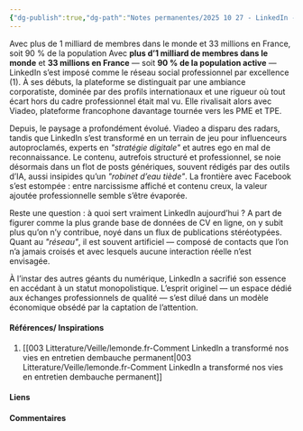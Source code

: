 ```yaml
---
{"dg-publish":true,"dg-path":"Notes permanentes/2025 10 27 - LinkedIn - réseau professionnel - évolution.md","permalink":"/notes-permanentes/2025-10-27-linked-in-reseau-professionnel-evolution/","dgPassFrontmatter":true}
---
```


Avec plus de 1 milliard de membres dans le monde et 33 millions en France, soit 90 % de la population
Avec **plus d’1 milliard de membres dans le monde** et **33 millions en France** — soit **90 % de la population active** — LinkedIn s’est imposé comme le réseau social professionnel par excellence (1). À ses débuts, la plateforme se distinguait par une ambiance corporatiste, dominée par des profils internationaux et une rigueur où tout écart hors du cadre professionnel était mal vu. Elle rivalisait alors avec Viadeo, plateforme francophone davantage tournée vers les PME et TPE.

Depuis, le paysage a profondément évolué. Viadeo a disparu des radars, tandis que LinkedIn s’est transformé en un terrain de jeu pour influenceurs autoproclamés, experts en _"stratégie digitale"_ et autres ego en mal de reconnaissance. Le contenu, autrefois structuré et professionnel, se noie désormais dans un flot de posts génériques, souvent rédigés par des outils d’IA, aussi insipides qu’un _"robinet d’eau tiède"_. La frontière avec Facebook s’est estompée : entre narcissisme affiché et contenu creux, la valeur ajoutée professionnelle semble s’être évaporée.

Reste une question : à quoi sert vraiment LinkedIn aujourd’hui ? A part de figurer comme la plus grande base de données de CV en ligne, on y subit plus qu’on n’y contribue, noyé dans un flux de publications stéréotypées. 
Quant au _"réseau"_, il est souvent artificiel — composé de contacts que l’on n’a jamais croisés et avec lesquels aucune interaction réelle n’est envisagée.

À l’instar des autres géants du numérique, LinkedIn a sacrifié son essence en accédant à un statut monopolistique. L’esprit originel — un espace dédié aux échanges professionnels de qualité — s’est dilué dans un modèle économique obsédé par la captation de l’attention.

#### Références/ Inspirations
1. [[003 Litterature/Veille/lemonde.fr-Comment LinkedIn a transformé nos vies en entretien dembauche permanent\|003 Litterature/Veille/lemonde.fr-Comment LinkedIn a transformé nos vies en entretien dembauche permanent]]

#### Liens



#### Commentaires


